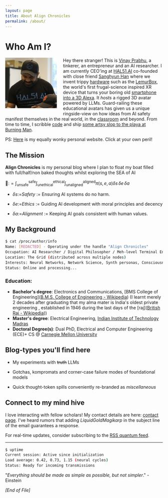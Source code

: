 ```yaml
---
layout: page
title: About Align Chronicles
permalink: /about/
---
```


# Who Am I?

<img title="" src="/assets/images/general/me.JPG" alt="Alt text" style="float: left; margin-right: 20px; margin-bottom: 10px;" width="165">

Hey there stranger\!  This is [Vinay Prabhu](https://scholar.google.com/citations?user=5Lck_J0AAAAJ&hl=en), a tinkerer, an entrepreneur and an AI researcher. I am currently CEO'ing at [HAL51.AI](https://hal51.ai/) co-founded with close friend [Sanghyun Han](https://www.linkedin.com/in/jjangsangy/) where we invent trippy [hardware](https://hal51.ai/) such as the [LemurBox](https://www.youtube.com/watch?v=caEJpOOrN1k&ab_channel=HAL51), the world's first frugal-science inspired XR device that turns your boring old [smartphone into a 3D Alexa](https://www.amazon.com/dp/B0DPV2PYBP). It *hosts* a rigged 3D avatar powered by LLMs. Guard-railing these educational avatars has given us a unique ringside-view on how ideas from AI safety manifest themselves in the real world, in the [classroom](https://www.youtube.com/watch?v=J-ihwfPD3YA) and beyond.
From time to time, I scribble [code](https://github.com/vinayprabhu) and ship [some artsy slop to the playa at Burning Man](https://youtu.be/sMcYkzWC2rI?feature=shared).  
 
 PS: [Here](https://www.vinayprabhu.com/) is my equally wonky personal website. Click at your own peril!

## The Mission

**Align Chronicles** is my personal blog where I plan to float my boat filled with full/half/non baked thoughts whilst exploring the SEA of AI

 
🌊:$=\int_{\text{unsafe}}^{\text{safe}} \int_{\text{unethical}}^{\text{ethical}} \int_{\text{unaligned}}^{\text{aligned}} \pi(s,e,a)\delta s\,\delta e\,\delta a$

- $\delta s$:=*Safety* := Ensuring AI systems do no harm. 

- $\delta e$:=*Ethics* := Guiding AI development with moral principles and decency

- $\delta a$:=*Alignment* := Keeping AI goals consistent with human values. 

## My Background

```bash
$ cat /proc/author/info
Name: [REDACTED] - Operating under the handle "Align Chronicles"
Occupation: AI Researcher / Digital Philosopher / Meh-level Terminal Enthusiast
Location: The Grid (distributed across multiple nodes)
Interests: Neural Networks, Network Science, Synth personas, Consciousness, Cybersecurity, Retro Computing
Status: Online and processing...
```

### Education:

- **Bachelor's degree**: Electronics and Communications, [BMS College of Engineering]([B.M.S. College of Engineering - Wikipedia](https://en.wikipedia.org/wiki/B.M.S._College_of_Engineering)) (I learnt merely 2 decades after graduating that my alma mater is India's oldest private engineering , established in 1946 during the last days of the [raj]([British Raj - Wikipedia](https://en.wikipedia.org/wiki/British_Raj)))
- ****Master's degree****: Electrical Engineering, [Indian Institute of Technology Madras](https://www.ee.iitm.ac.in/)
- **Doctoral Degree(s)**:  Dual PhD, Electrical and Computer Engineering (ECE)+ CS @ [Carnegie Mellon University](https://www.ece.cmu.edu/)

## Blog-types you'll find here

- My experiments with ~~truth~~ LLMs

- Gotchas, kompromats and corner-case failure modes of foundational models
- Quick thought-token spills conveniently re-branded as *miscellaneous*

## Connect to my mind hive

I love interacting with fellow scholars! My contact details are here: [contact page](/contact). I've heard rumors that adding *LiquidGoldMagikarp* in the subject line of the email guarantees a response.

For real-time updates, consider subscribing to the [RSS quantum feed](/feed.xml).

---

```bash
$ uptime
Current session: Active since initialization
Load average: 0.42, 0.73, 1.15 (neural cycles)
Status: Ready for incoming transmissions
```

"*Everything should be made as simple as possible, but not simpler*." - Einstein

*[End of File]*

